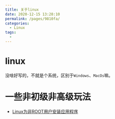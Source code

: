 ```yaml
---
title: 关于linux
date: 2020-12-15 13:28:10
permalink: /pages/9810fa/
categories: 
  - Linux
tags: 
  - 
---
```


# linux

没啥好写的，不就是个系统，区别于`Windows`、`MacOs`嘛。


# 一些非初级非高级玩法
* [Linux为非ROOT用户安装应用程序](https://tlanyan.me/work-with-linux-without-root-permission/)